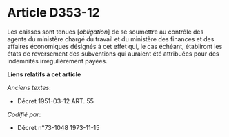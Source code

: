 # Article D353-12

Les caisses sont tenues [*obligation*] de se soumettre au contrôle des agents du ministère chargé du travail et du ministère
des finances et des affaires économiques désignés à cet effet qui, le cas échéant, établiront les états de reversement des
subventions qui auraient été attribuées pour des indemnités irrégulièrement payées.

**Liens relatifs à cet article**

_Anciens textes_:

  - Décret  1951-03-12 ART. 55

_Codifié par_:

  - Décret n°73-1048 1973-11-15
